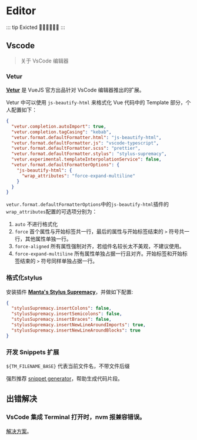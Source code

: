 # Editor

::: tip Exicted
:rocket::rocket::rocket::rocket::rocket::rocket:
:::

## Vscode

> 关于 VsCode 编辑器

### Vetur

__[Vetur](https://github.com/vuejs/vetur)__ 是 VueJS 官方出品针对 VsCode 编辑器推出的扩展。

Vetur 中可以使用 `js-beautify-html` 来格式化 Vue 代码中的 Template 部分，个人配置如下：

``` json
{
  "vetur.completion.autoImport": true,
  "vetur.completion.tagCasing": "kebab",
  "vetur.format.defaultFormatter.html": "js-beautify-html",
  "vetur.format.defaultFormatter.js": "vscode-typescript",
  "vetur.format.defaultFormatter.scss": "prettier",
  "vetur.format.defaultFormatter.stylus": "stylus-supremacy",
  "vetur.experimental.templateInterpolationService": false,
  "vetur.format.defaultFormatterOptions": {
    "js-beautify-html": {
      "wrap_attributes": "force-expand-multiline"
    }
  }
}
```

`vetur.format.defaultFormatterOptions`中的`js-beautify-html`插件的`wrap_attributes`配置的可选项分别为：

1. `auto` 不进行格式化
2. `force` 首个属性与开始标签共一行，最后的属性与开始标签结束的 `>` 符号共一行，其他属性单独一行。
3. `force-aligned` 所有属性强制对齐，若组件名较长太不美观，不建议使用。
4. `force-expand-multiline` 所有属性单独占据一行且对齐。开始标签和开始标签结束的 `>` 符号同样单独占据一行。

### 格式化stylus

安装插件 __[Manta's Stylus Supremacy](https://github.com/ThisIsManta/vscode-stylus-supremacy)__，并做如下配置:

``` json
{
  "stylusSupremacy.insertColons": false,
  "stylusSupremacy.insertSemicolons": false,
  "stylusSupremacy.insertBraces": false,
  "stylusSupremacy.insertNewLineAroundImports": true,
  "stylusSupremacy.insertNewLineAroundBlocks": true
}
```

### 开发 Snippets 扩展

`${TM_FILENAME_BASE}` 代表当前文件名，不带文件后缀

强烈推荐 [snippet generator](https://snippet-generator.app/)，帮助生成代码片段。

## 出错解决

### VsCode 集成 Terminal 打开时，nvm 报兼容错误。

[解决方案](https://github.com/Microsoft/vscode-docs/blob/master/docs/editor/integrated-terminal.md#why-is-nvm-complaining-about-a-prefix-option-when-the-integrated-terminal-is-launched)。

